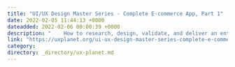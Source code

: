```yaml
---
title: "UI/UX Design Master Series - Complete E-commerce App, Part 1"
date: 2022-02-05 11:44:13 +0000
dateadded: 2022-02-06 00:00:39 +0000
description: "    How to research, design, validate, and deliver an entire e-commerce app from the ground-up.  Continue reading on UX Planet »  "
link: "https://uxplanet.org/ui-ux-design-master-series-complete-e-commerce-app-part-1-579378b350c1?source=rss----819cc2aaeee0---4"
category:
directory: _directory/ux-planet.md
---
```

